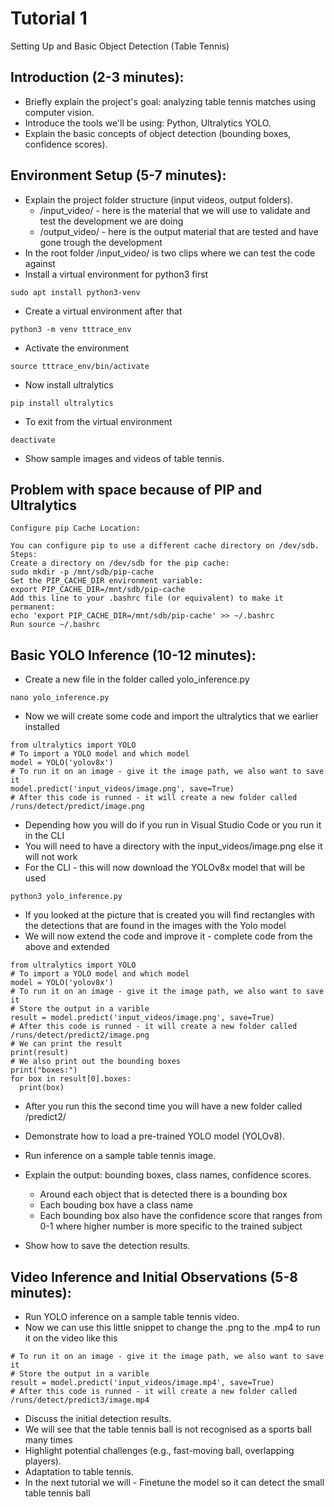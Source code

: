 # Tutorial 1
Setting Up and Basic Object Detection (Table Tennis)

## Introduction (2-3 minutes):
- Briefly explain the project's goal: analyzing table tennis matches using computer vision.
- Introduce the tools we'll be using: Python, Ultralytics YOLO.
- Explain the basic concepts of object detection (bounding boxes, confidence scores).
## Environment Setup (5-7 minutes):
- Explain the project folder structure (input videos, output folders).
  - /input_video/ - here is the material that we will use to validate and test the development we are doing
  - /output_video/ - here is the output material that are tested and have gone trough the development
- In the root folder /input_video/ is two clips where we can test the code against
- Install a virtual environment for python3 first 
```
sudo apt install python3-venv
```
- Create a virtual environment after that
```
python3 -m venv tttrace_env
```
- Activate the environment
```
source tttrace_env/bin/activate
```
- Now install ultralytics
```
pip install ultralytics
```
- To exit from the virtual environment
```
deactivate
```
- Show sample images and videos of table tennis.

## Problem with space because of PIP and Ultralytics
```
Configure pip Cache Location:

You can configure pip to use a different cache directory on /dev/sdb.
Steps:
Create a directory on /dev/sdb for the pip cache:
sudo mkdir -p /mnt/sdb/pip-cache
Set the PIP_CACHE_DIR environment variable:
export PIP_CACHE_DIR=/mnt/sdb/pip-cache
Add this line to your .bashrc file (or equivalent) to make it permanent:
echo 'export PIP_CACHE_DIR=/mnt/sdb/pip-cache' >> ~/.bashrc
Run source ~/.bashrc
```
## Basic YOLO Inference (10-12 minutes):
- Create a new file in the folder called yolo_inference.py
```
nano yolo_inference.py
```
- Now we will create some code and import the ultralytics that we earlier installed
```
from ultralytics import YOLO
# To import a YOLO model and which model
model = YOLO('yolov8x')
# To run it on an image - give it the image path, we also want to save it
model.predict('input_videos/image.png', save=True)
# After this code is runned - it will create a new folder called /runs/detect/predict/image.png
```
- Depending how you will do if you run in Visual Studio Code or you run it in the CLI
- You will need to have a directory with the input_videos/image.png else it will not work
- For the CLI - this will now download the YOLOv8x model that will be used
```
python3 yolo_inference.py
```
- If you looked at the picture that is created you will find rectangles with the detections that are found in the images with the Yolo model
- We will now extend the code and improve it - complete code from the above and extended
```
from ultralytics import YOLO
# To import a YOLO model and which model
model = YOLO('yolov8x')
# To run it on an image - give it the image path, we also want to save it
# Store the output in a varible 
result = model.predict('input_videos/image.png', save=True)
# After this code is runned - it will create a new folder called /runs/detect/predict2/image.png
# We can print the result
print(result)
# We also print out the bounding boxes
print("boxes:")
for box in result[0].boxes:
  print(box)
```
- After you run this the second time you will have a new folder called /predict2/

- Demonstrate how to load a pre-trained YOLO model (YOLOv8).
- Run inference on a sample table tennis image.
- Explain the output: bounding boxes, class names, confidence scores.
  - Around each object that is detected there is a bounding box
  - Each bouding box have a class name
  - Each bounding box also have the confidence score that ranges from 0-1 where higher number is more specific to the trained subject 
- Show how to save the detection results.
## Video Inference and Initial Observations (5-8 minutes):
- Run YOLO inference on a sample table tennis video.
- Now we can use this little snippet to change the .png to the .mp4 to run it on the video like this
```
# To run it on an image - give it the image path, we also want to save it
# Store the output in a varible 
result = model.predict('input_videos/image.mp4', save=True)
# After this code is runned - it will create a new folder called /runs/detect/predict3/image.mp4
``` 
- Discuss the initial detection results.
- We will see that the table tennis ball is not recognised as a sports ball many times
- Highlight potential challenges (e.g., fast-moving ball, overlapping players).
- Adaptation to table tennis.
- In the next tutorial we will - Finetune the model so it can detect the small table tennis ball

